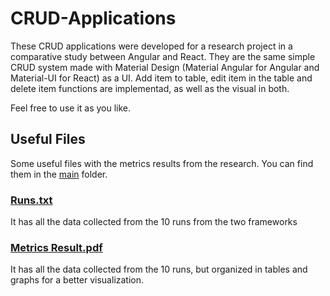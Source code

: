 # CRUD-Applications

These CRUD applications were developed for a research project in a comparative study between Angular and React. They are the same simple CRUD system made with Material Design (Material Angular for Angular and Material-UI for React) as a UI. Add item to table, edit item in the table and delete item functions are implementad, as well as the visual in both.

Feel free to use it as you like.

## Useful Files
Some useful files with the metrics results from the research. You can find them in the [main](https://github.com/AdrysonFreitas/CRUD-Applications/) folder.

### [Runs.txt](https://github.com/AdrysonFreitas/CRUD-Applications/main/Runs.txt)
It has all the data collected from the 10 runs from the two frameworks

### [Metrics Result.pdf](https://github.com/AdrysonFreitas/CRUD-Applications/main/Metrics-Results.pdf)
It has all the data collected from the 10 runs, but organized in tables and graphs for a better visualization.
